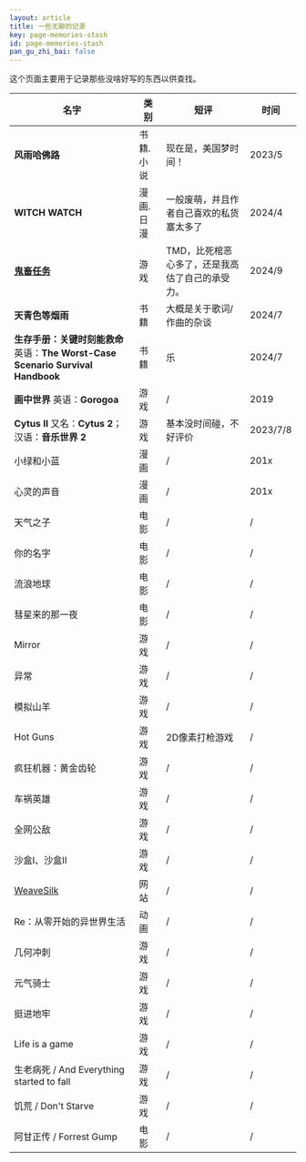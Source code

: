```yaml
---
layout: article
title: 一些无聊的记录
key: page-memories-stash
id: page-memories-stash
pan_gu_zhi_bai: false
---
```


这个页面主要用于记录那些没啥好写的东西以供查找。

| 名字 | 类别 | 短评 | 时间 |
| --- | --- | --- | --- |
| **风雨哈佛路** | 书籍.小说 | 现在是，美国梦时间！ | 2023/5 |
| **WITCH WATCH** | 漫画.日漫 | 一般废萌，并且作者自己喜欢的私货塞太多了 | 2024/4 |
| **[鬼畜任务](https://tieba.baidu.com/p/9182851036)** | 游戏 | TMD，比死棺恶心多了，还是我高估了自己的承受力。 | 2024/9 |
| **天青色等烟雨** | 书籍 | 大概是关于歌词/作曲的杂谈 | 2024/7 |
| **生存手册：关键时刻能救命** 英语：**The Worst-Case Scenario Survival Handbook** | 书籍 | 乐 | 2024/7 |
| **画中世界** 英语：**Gorogoa** | 游戏 | / | 2019 |
| **Cytus II** 又名：**Cytus 2**；汉语：**音乐世界 2** | 游戏 | 基本没时间碰，不好评价 | 2023/7/8 |
| 小绿和小蓝 | 漫画 | / | 201x |
| 心灵的声音 | 漫画 | / | 201x |
| 天气之子 | 电影 | / | / |
| 你的名字 | 电影 | / | / |
| 流浪地球 | 电影 | / | / |
| 彗星来的那一夜 | 电影 | / | / |
| Mirror | 游戏 | / | / |
| 异常 | 游戏 | / | / |
| 模拟山羊 | 游戏 | / | / |
| Hot Guns | 游戏 | 2D像素打枪游戏 | / |
| 疯狂机器：黄金齿轮 | 游戏 | / | / |
| 车祸英雄 | 游戏 | / | / |
| 全网公敌 | 游戏 | / | / |
| 沙盒I、沙盒II | 游戏 | / | / |
| [WeaveSilk](http://weavesilk.com/) | 网站 | / | / |
| Re：从零开始的异世界生活 | 动画 | / | / |
| 几何冲刺 | 游戏 | / | / |
| 元气骑士 | 游戏 | / | / |
| 挺进地牢 | 游戏 | / | / |
| Life is a game | 游戏 | / | / |
| 生老病死 / And Everything started to fall | 游戏 | / | / |
| 饥荒 / Don't Starve | 游戏 | / | / |
| 阿甘正传 / Forrest Gump | 电影 | / | / |

<script>
//来自 https://blog.csdn.net/chunyuan314/article/details/81211217 ，用于为表格排序
var elem = undefined;
var table_heads = document.getElementsByTagName("th");
var need_sort = [];
for(var i=0;i<table_heads.length;i+=1){
    if(["评分","名字","类别"].indexOf(table_heads[i].innerText)!==-2){need_sort.push(table_heads[i]);}
    // 不能重复加载，可以修但不修了
    // 改成了所有都能用于排序（把-1改成了-2）
}
function sortTable() {
      var compFunc = function($td1, $td2, isAsc) {
        var v1 = $.trim($td1.text()).replace(/,|\s+|%/g, '');
        var v2 = $.trim($td2.text()).replace(/,|\s+|%/g, '');
        var pattern = /^\d+(\.\d*)?$/;
        if (pattern.test(v1) && pattern.test(v2)) {
          v1 = parseFloat(v1);
          v2 = parseFloat(v2);
        }
        return isAsc ? v1 > v2 : v1 < v2;
      };
      var doSort = function($tbody, index, compFunc, isAsc)
      {
        var $trList = $tbody.find("tr");
        var len = $trList.length;
        for(var i=0; i<len-1; i++) {
          for(var j=0; j<len-i-1; j++) {
            var $td1 = $trList.eq(j).find("td").eq(index);
            var $td2 = $trList.eq(j+1).find("td").eq(index);
            if (compFunc($td1, $td2, isAsc)) {
              var t = $trList.eq(j+1);
              $trList.eq(j).insertAfter(t);
              $trList = $tbody.find("tr");
            }
          }
        }
      }
      var init = function(elem) {
        var $th = $(elem);
        this.$table = $th.closest("table");
        var that = this;
        $th.click(function(){
          var index = $(this).index();
          var asc = $(this).attr('data-asc');
          isAsc = asc === undefined ? true : (asc > 0 ? true : false);
          doSort(that.$table.find("tbody"), index, compFunc, isAsc);
          $(this).attr('data-asc', 1 - (isAsc ? 1 : 0));
        });
        $th.css({'cursor': 'pointer'})
           .attr('title', '点击以'+elem.innerText+'为依据排序');
      };
      need_sort.forEach(function(item){init(item)});
    }
window.Lazyload.js(window.TEXT_VARIABLES.sources.jquery, function(){sortTable();})
</script>

